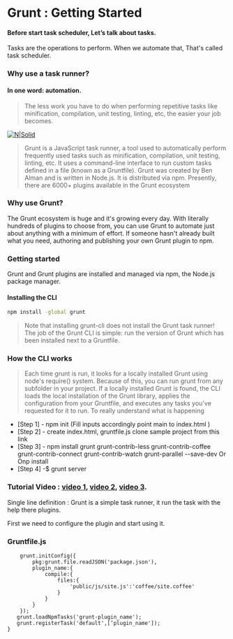 Grunt : Getting Started
========================

#### Before start task scheduler, Let’s talk about tasks. 
Tasks are the operations to perform. When we automate that, That's called task scheduler.  

### Why use a task runner?
#### In one word: automation. 
>The less work you have to do when performing repetitive tasks like minification, compilation, unit testing, linting, etc, the easier your job becomes.

[![N|Solid](http://www.chloechen.io/wp-content/uploads/2014/11/logo.png)](https://gruntjs.com/)



>Grunt is a JavaScript task runner, a tool used to automatically perform frequently used tasks such as minification, compilation, unit testing, linting, etc. It uses a command-line interface to run custom tasks defined in a file (known as a Gruntfile). Grunt was created by Ben Alman and is written in Node.js. It is distributed via npm.
Presently, there are 6000+ plugins available in the Grunt ecosystem

### Why use Grunt?
The Grunt ecosystem is huge and it's growing every day. With literally hundreds of plugins to choose from, you can use Grunt to automate just about anything with a minimum of effort. If someone hasn't already built what you need, authoring and publishing your own Grunt plugin to npm.

### Getting started
Grunt and Grunt plugins are installed and managed via npm, the Node.js package manager.
#### Installing the CLI
```sh
npm install -global grunt 
```

> Note that installing grunt-cli does not install the Grunt task runner! The job of the Grunt CLI is simple: run the version of Grunt which has been installed next to a Gruntfile.

### How the CLI works
>Each time grunt is run, it looks for a locally installed Grunt using node's require() system. Because of this, you can run grunt from any subfolder in your project.
If a locally installed Grunt is found, the CLI loads the local installation of the Grunt library, applies the configuration from your Gruntfile, and executes any tasks you've requested for it to run. To really understand what is happening



* [Step 1] - npm init (Fill inputs accordingly point main to  index.html )
* [Step 2] - create index.html, gruntfile.js clone sample project from this link
* [Step 3] - npm install grunt grunt-contrib-less grunt-contrib-coffee grunt-contrib-connect grunt-contrib-watch grunt-parallel --save-dev 
Or
Onp install
* [Step 4] -$  grunt server
    

### Tutorial Video : [video 1](https://www.youtube.com/watch?v=lGMmkQEJZxU), [video 2](https://www.youtube.com/watch?v=Dr0tZjUUqyo), [video 3](https://www.youtube.com/watch?v=SL6uYHsl2Ic&t=255s).


Single line definition :
Grunt is a simple task runner, it run the task with the help there plugins. 

First we need to configure the plugin and start using it.

### Gruntfile.js

``` module.exports = function(grunt) {
    grunt.initConfig({
        pkg:grunt.file.readJSON('package.json'),
        plugin_name:{
            compile:{
                files:{
                    'public/js/site.js':'coffee/site.coffee'
                }
            }       
        }
    });
   grunt.loadNpmTasks('grunt-plugin_name');
   grunt.registerTask('default',[‘plugin_name']);
}
```